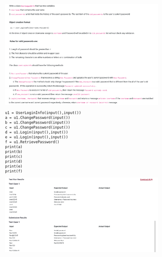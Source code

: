 ![alt text](image-6.png)
![alt text](image-7.png)

```
u1 = UserLoginInfo(input(),input())
a = u1.ChangePassword(input())
b = u1.ChangePassword(input())
c = u1.ChangePassword(input())
d = u1.Login(input(),input())
e = u1.Login(input(),input())
f = u1.RetrievePassword()
print(a)
print(b)
print(c)
print(d)
print(e)
print(f)
```
![alt text](image-8.png)